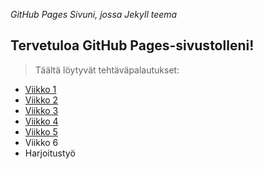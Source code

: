 *GitHub Pages Sivuni, jossa Jekyll teema*

## Tervetuloa GitHub Pages-sivustolleni!

> Täältä löytyvät tehtäväpalautukset:

- [Viikko 1](viikkoteht/viikko1.html)
- [Viikko 2](viikkoteht/viikko2.md)
- [Viikko 3](viikkoteht/viikko3)
- [Viikko 4](viikkoteht/viikko4)
- [Viikko 5](viikkoteht/viikko5.md)
- Viikko 6
- Harjoitustyö
